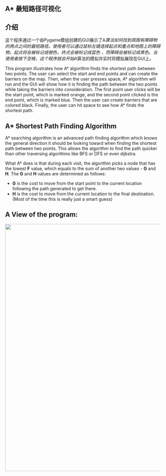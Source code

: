 ## A* 最短路径可视化

## 介绍 
这个程序通过一个由Pygame模组创建的GUI展示了A*算法如何找到周围有障碍物的两点之间的最短路径。使用者可以通过鼠标左键选择起点和重点和地图上的障碍物。起点将会被标记成橙色，终点会被标记成蓝色
，而障碍会被标记成黑色。当使用者按下空格，这个程序就会开始A*算法的模拟并实时将模拟展现在GUI上。

This program illustrates how A* algorithm finds the shortest path between two points. The user can select the start and end points and can create the barriers on the map. Then, 
when the user presses space, A* algorithm will run and the GUI will show how it is finding the path between the two points while taking the barriers into consideration. The first 
point user clicks will be the start point, which is marked orange, and the second point clicked is the end point, which is marked blue. Then the user can create barriers that 
are colored black. Finally, the user can hit space to see how A* finds the shortest path.

## A* Shortest Path Finding Algorithm
A* searching algorithm is an advanced path finding algorithm which knows the general direction it should be looking toward when finding the shortest path between two points. This
allows the algorithm to find the path quicker than other traversing algorithms like BFS or DFS or even dijkstra.

What A* does is that during each visit, the algorithm picks a node that has the lowest **F** value, which equals to the sum of another two values - **G** and **H**. The **G** and 
**H** values are determined as follows:
  - **G** is the cost to move from the start point to the current location following the path generated to get there. 
  - **H** is the cost to move from the current location to the final destination. (Most of the time this is really just a smart guess)

## A View of the program:

<p align="center">
  <img width="700" height="800" src="https://github.com/RandomY-2/Python-GUI-Games/blob/main/A_Star_Visualization/images/sample.jpg">
</p>
